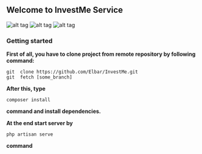 ## Welcome to InvestMe Service
![alt tag](https://img.shields.io/badge/php-5.5.9-brightgreen.svg)
![alt tag](https://img.shields.io/badge/laravel-5.2-yellowgreen.svg)
![alt tag](https://img.shields.io/badge/status-stable-yellow.svg)

### Getting started

**First of  all, you have to clone project from remote repository by following command:**
```
git  clone https://github.com/Elbar/InvestMe.git
git  fetch [some_branch] 
```

**After this, type**
```
composer install
```

**command and install dependencies.**

**At the end start server by**
```
php artisan serve

```
**command**



